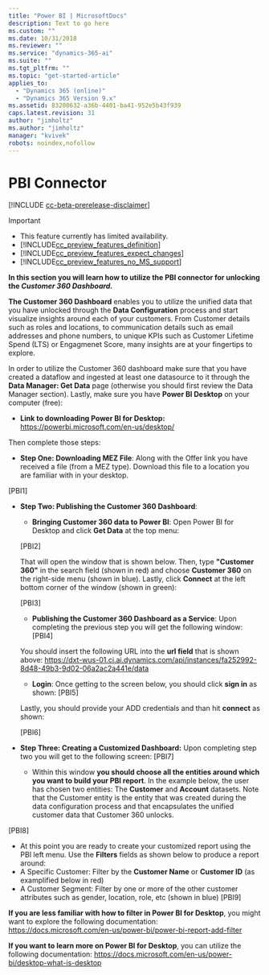 ```yaml
---
title: "Power BI | MicrosoftDocs"
description: Text to go here
ms.custom: ""
ms.date: 10/31/2018
ms.reviewer: ""
ms.service: "dynamics-365-ai"
ms.suite: ""
ms.tgt_pltfrm: ""
ms.topic: "get-started-article"
applies_to: 
  - "Dynamics 365 (online)"
  - "Dynamics 365 Version 9.x"
ms.assetid: 83200632-a36b-4401-ba41-952e5b43f939
caps.latest.revision: 31
author: "jimholtz"
ms.author: "jimholtz"
manager: "kvivek"
robots: noindex,nofollow
---
```

# PBI Connector

[!INCLUDE [cc-beta-prerelease-disclaimer](../includes/cc-beta-prerelease-disclaimer.md)]

> [!IMPORTANT]
> - This feature currently has limited availability.
> - [!INCLUDE[cc_preview_features_definition](../includes/cc-preview-features-definition.md)]  
> - [!INCLUDE[cc_preview_features_expect_changes](../includes/cc-preview-features-expect-changes.md)]  
> - [!INCLUDE[cc_preview_features_no_MS_support](../includes/cc-preview-features-no-ms-support.md)]  

**In this section you will learn how to utilize the PBI connector for unlocking the *Customer 360 Dashboard.*** 

**The Customer 360 Dashboard** enables you to utilize the unified data that you have unlocked through the **Data Configuration** process and start visualize insights around each of your customers. From Customer details such as roles and locations, to communication details such as email addresses and phone numbers, to unique KPIs such as Customer Lifetime Spend (LTS) or Engagmenet Score, many insights are at your fingertips to explore. 

In order to utilize the Customer 360 dashboard make sure that you have created a dataflow and ingested at least one datasource to it through the **Data Manager: Get Data** page (otherwise you should first review the Data Manager section). Lastly, make sure you have **Power BI Desktop** on your computer (free):
- **Link to downloading Power BI for Desktop:** https://powerbi.microsoft.com/en-us/desktop/

Then complete those steps:
- **Step One: Downloading MEZ File**: Along with the Offer link you have received a file (from a MEZ type). Download this file to a location you are familiar with in your desktop.
   
[PBI1]

- **Step Two: Publishing the Customer 360 Dashboard**: 
    - **Bringing Customer 360 data to Power BI**: Open Power BI for Desktop and click **Get Data** at the top menu:
    
    [PBI2]
    
    That will open the window that is shown below. Then, type **"Customer 360"** in the search field (shown in red) and choose **Customer 360** on the right-side menu (shown in blue). Lastly, click **Connect** at the left bottom corner of the window (shown in green):
    
    [PBI3]
    
    - **Publishing the Customer 360 Dashboard as a Service**: Upon completing the previous step you will get the following window:
    [PBI4]
    
     You should insert the following URL into the **url field** that is shown above: 
     https://dxt-wus-01.ci.ai.dynamics.com/api/instances/fa252992-8d48-49b3-9d02-06a2ac2a441e/data 
     
     - **Login**: Once getting to the screen below, you should click **sign in** as shown:
     [PBI5]
     
     Lastly, you should provide your ADD credentials and than hit **connect** as shown:
     
     [PBI6]
     
- **Step Three: Creating a Customized Dashboard:**
Upon completing step two you will get to the following screen:
[PBI7]

   - Within this window **you should choose all the entities around which you want to build your PBI report**. In the example below, the user has chosen two entities: The **Customer** and **Account** datasets. Note that the Customer entity is the entity that was created during the data configuration process and that encapsulates the unified customer data that Customer 360 unlocks.
   
[PBI8]

   - At this point you are ready to create your customized report using the PBI left menu. Use the **Filters** fields as shown below to produce a report around:
- A Specific Customer: Filter by the **Customer Name** or **Customer ID** (as examplified below in red)
- A Customer Segment: Filter by one or more of the other customer attributes such as gender, location, role, etc (shown in blue)
[PBI9]

**If you are less familiar with how to filter in Power BI for Desktop**, you might want to explore the following documentation:
https://docs.microsoft.com/en-us/power-bi/power-bi-report-add-filter

**If you want to learn more on Power BI for Desktop**, you can utilize the following documentation:
https://docs.microsoft.com/en-us/power-bi/desktop-what-is-desktop

